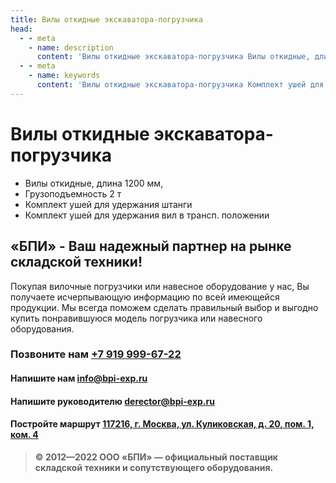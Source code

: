 ```yaml
---
title: Вилы откидные экскаватора-погрузчика
head:
  - - meta
    - name: description
      content: 'Вилы откидные экскаватора-погрузчика Вилы откидные, длина 1200 мм Грузоподъемность 2 т'
  - - meta
    - name: keywords 
      content: 'Вилы откидные экскаватора-погрузчика Комплект ушей для удержания штанги Комплект ушей для удержания вил в трансп. положении'
---
```


# Вилы откидные экскаватора-погрузчика

- Вилы откидные, длина 1200 мм,
- Грузоподъемность 2 т
- Комплект ушей для удержания штанги
- Комплект ушей для удержания вил в трансп. положении



## «БПИ» - Ваш надежный партнер на рынке складской техники!

Покупая вилочные погрузчики или навесное оборудование у нас, Вы получаете исчерпывающую информацию по всей имеющейся продукции. Мы всегда поможем сделать правильный выбор и выгодно купить понравившуюся модель погрузчика или навесного оборудования.


### Позвоните нам <a href="tel:+79199996722">+7 919 999-67-22</a>

#### Напишите нам <a href="mailto:info@bpi-exp.ru">info@bpi-exp.ru</a>

#### Напишите руководителю <a href="mailto:derector@bpi-exp.ru">derector@bpi-exp.ru</a>

#### Постройте маршрут <a href="https://yandex.ru/maps/213/moscow/?from=api-maps&ll=37.560718%2C55.567506&mode=routes&origin=jsapi_2_1_79&rtext=~55.567988%2C37.560664&rtt=mt&ruri=~&z=19">117216, г. Москва, ул. Куликовская, д. 20, пом. 1, ком. 4</a>

> **© 2012—2022 ООО «БПИ» — официальный поставщик складской техники и сопутствующего оборудования.**
